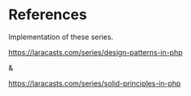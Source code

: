 # References

Implementation of these series.

https://laracasts.com/series/design-patterns-in-php

& 

https://laracasts.com/series/solid-principles-in-php

